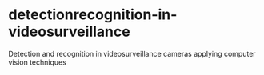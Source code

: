 # detectionrecognition-in-videosurveillance
Detection and recognition in videosurveillance cameras applying computer vision techniques
